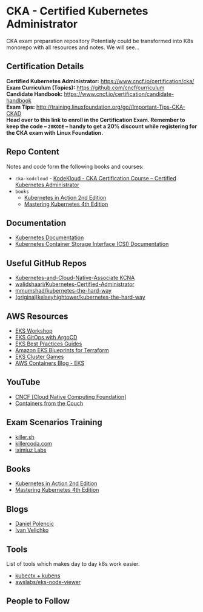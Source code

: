 # CKA - Certified Kubernetes Administrator
CKA exam preparation repository
Potentialy could be transformed into K8s monorepo with all resources and notes. We will see...

## Certification Details
**Certified Kubernetes Administrator:** https://www.cncf.io/certification/cka/  
**Exam Curriculum (Topics):** https://github.com/cncf/curriculum  
**Candidate Handbook:** https://www.cncf.io/certification/candidate-handbook  
**Exam Tips:** http://training.linuxfoundation.org/go//Important-Tips-CKA-CKAD  
**Head over to this link to enroll in the Certification Exam. Remember to keep the code – `20KODE` – handy to get a 20% discount while registering for the CKA exam with Linux Foundation.**

## Repo Content  
Notes and code form the following books and courses:
- `cka-kodcloud` - [KodeKloud - CKA Certification Course – Certified Kubernetes Administrator](https://kodekloud.com/courses/certified-kubernetes-administrator-cka/)
- `books`
    - [Kubernetes in Action 2nd Edition](https://www.manning.com/books/kubernetes-in-action-second-edition)  
    - [Mastering Kubernetes 4th Edition](https://www.amazon.com/Kubernetes-operate-world-class-container-native-systems/dp/1804611395)

## Documentation
- [Kubernetes Documentation](https://kubernetes.io/docs/home/)
- [Kubernetes Container Storage Interface (CSI) Documentation](https://kubernetes-csi.github.io/docs/)

## Useful GitHub Repos
- [Kubernetes-and-Cloud-Native-Associate KCNA](https://github.com/moabukar/Kubernetes-and-Cloud-Native-Associate-KCNA)  
- [walidshaari/Kubernetes-Certified-Administrator](https://github.com/walidshaari/Kubernetes-Certified-Administrator)  
- [mmumshad/kubernetes-the-hard-way](https://github.com/mmumshad/kubernetes-the-hard-way)
- [(original)kelseyhightower/kubernetes-the-hard-way](https://github.com/kelseyhightower/kubernetes-the-hard-way)

## AWS Resources  
- [EKS Workshop](https://www.eksworkshop.com/)
- [EKS GitOps with ArgoCD](https://catalog.workshops.aws/eksgitops-argocd-githubactions/en-US)
- [EKS Best Practices Guides](https://aws.github.io/aws-eks-best-practices/)  
- [Amazon EKS Blueprints for Terraform](https://aws-ia.github.io/terraform-aws-eks-blueprints/)  
- [EKS Cluster Games](https://eksclustergames.com/?s=09)  
- [AWS Containers Blog - EKS](https://aws.amazon.com/blogs/containers/category/compute/amazon-kubernetes-service/)

## YouTube
- [CNCF [Cloud Native Computing Foundation]](https://www.youtube.com/@cncf)  
- [Containers from the Couch](https://www.youtube.com/containersfromthecouch)

## Exam Scenarios Training
- [killer.sh](https://killer.sh/)  
- [killercoda.com](https://killercoda.com/)  
- [iximiuz Labs](https://labs.iximiuz.com/)

## Books 
- [Kubernetes in Action 2nd Edition](https://www.manning.com/books/kubernetes-in-action-second-edition)  
- [Mastering Kubernetes 4th Edition](https://www.amazon.com/Kubernetes-operate-world-class-container-native-systems/dp/1804611395)

## Blogs
- [Daniel Polencic](https://medium.com/@danielepolencic)
- [Ivan Velichko](https://iximiuz.com/en/)

## Tools
List of tools which makes day to day k8s work easier.
- [kubectx + kubens](https://github.com/ahmetb/kubectx)
- [awslabs/eks-node-viewer](https://github.com/awslabs/eks-node-viewer)

## People to Follow
